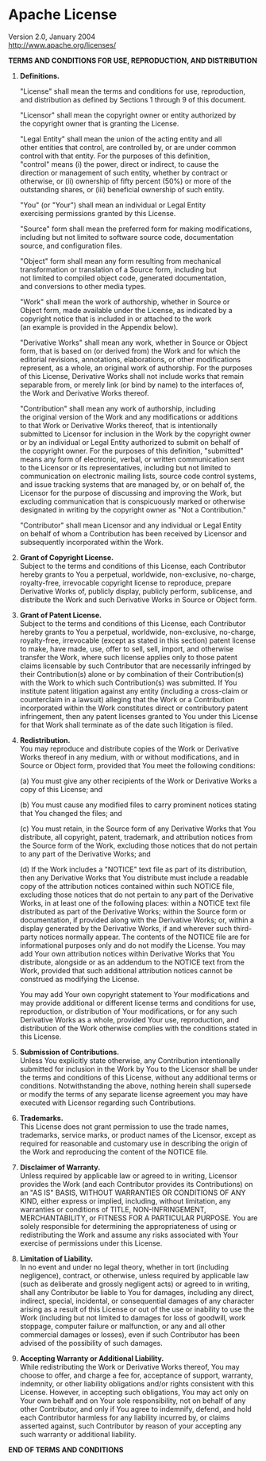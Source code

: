 # Apache License
Version 2.0, January 2004  
http://www.apache.org/licenses/

**TERMS AND CONDITIONS FOR USE, REPRODUCTION, AND DISTRIBUTION**

1. **Definitions.**

   "License" shall mean the terms and conditions for use, reproduction,  
   and distribution as defined by Sections 1 through 9 of this document.

   "Licensor" shall mean the copyright owner or entity authorized by  
   the copyright owner that is granting the License.

   "Legal Entity" shall mean the union of the acting entity and all  
   other entities that control, are controlled by, or are under common  
   control with that entity. For the purposes of this definition,  
   "control" means (i) the power, direct or indirect, to cause the  
   direction or management of such entity, whether by contract or  
   otherwise, or (ii) ownership of fifty percent (50%) or more of the  
   outstanding shares, or (iii) beneficial ownership of such entity.

   "You" (or "Your") shall mean an individual or Legal Entity  
   exercising permissions granted by this License.

   "Source" form shall mean the preferred form for making modifications,  
   including but not limited to software source code, documentation  
   source, and configuration files.

   "Object" form shall mean any form resulting from mechanical  
   transformation or translation of a Source form, including but  
   not limited to compiled object code, generated documentation,  
   and conversions to other media types.

   "Work" shall mean the work of authorship, whether in Source or  
   Object form, made available under the License, as indicated by a  
   copyright notice that is included in or attached to the work  
   (an example is provided in the Appendix below).

   "Derivative Works" shall mean any work, whether in Source or Object  
   form, that is based on (or derived from) the Work and for which the  
   editorial revisions, annotations, elaborations, or other modifications  
   represent, as a whole, an original work of authorship. For the purposes  
   of this License, Derivative Works shall not include works that remain  
   separable from, or merely link (or bind by name) to the interfaces of,  
   the Work and Derivative Works thereof.

   "Contribution" shall mean any work of authorship, including  
   the original version of the Work and any modifications or additions  
   to that Work or Derivative Works thereof, that is intentionally  
   submitted to Licensor for inclusion in the Work by the copyright owner  
   or by an individual or Legal Entity authorized to submit on behalf of  
   the copyright owner. For the purposes of this definition, "submitted"  
   means any form of electronic, verbal, or written communication sent  
   to the Licensor or its representatives, including but not limited to  
   communication on electronic mailing lists, source code control systems,  
   and issue tracking systems that are managed by, or on behalf of, the  
   Licensor for the purpose of discussing and improving the Work, but  
   excluding communication that is conspicuously marked or otherwise  
   designated in writing by the copyright owner as "Not a Contribution."

   "Contributor" shall mean Licensor and any individual or Legal Entity  
   on behalf of whom a Contribution has been received by Licensor and  
   subsequently incorporated within the Work.

2. **Grant of Copyright License.**  
   Subject to the terms and conditions of this License, each Contributor hereby grants to You a perpetual, worldwide, non-exclusive, no-charge, royalty-free, irrevocable copyright license to reproduce, prepare Derivative Works of, publicly display, publicly perform, sublicense, and distribute the Work and such Derivative Works in Source or Object form.

3. **Grant of Patent License.**  
   Subject to the terms and conditions of this License, each Contributor hereby grants to You a perpetual, worldwide, non-exclusive, no-charge, royalty-free, irrevocable (except as stated in this section) patent license to make, have made, use, offer to sell, sell, import, and otherwise transfer the Work, where such license applies only to those patent claims licensable by such Contributor that are necessarily infringed by their Contribution(s) alone or by combination of their Contribution(s) with the Work to which such Contribution(s) was submitted. If You institute patent litigation against any entity (including a cross-claim or counterclaim in a lawsuit) alleging that the Work or a Contribution incorporated within the Work constitutes direct or contributory patent infringement, then any patent licenses granted to You under this License for that Work shall terminate as of the date such litigation is filed.

4. **Redistribution.**  
   You may reproduce and distribute copies of the Work or Derivative Works thereof in any medium, with or without modifications, and in Source or Object form, provided that You meet the following conditions:

   (a) You must give any other recipients of the Work or Derivative Works a copy of this License; and

   (b) You must cause any modified files to carry prominent notices stating that You changed the files; and

   (c) You must retain, in the Source form of any Derivative Works that You distribute, all copyright, patent, trademark, and attribution notices from the Source form of the Work, excluding those notices that do not pertain to any part of the Derivative Works; and

   (d) If the Work includes a "NOTICE" text file as part of its distribution, then any Derivative Works that You distribute must include a readable copy of the attribution notices contained within such NOTICE file, excluding those notices that do not pertain to any part of the Derivative Works, in at least one of the following places: within a NOTICE text file distributed as part of the Derivative Works; within the Source form or documentation, if provided along with the Derivative Works; or, within a display generated by the Derivative Works, if and wherever such third-party notices normally appear. The contents of the NOTICE file are for informational purposes only and do not modify the License. You may add Your own attribution notices within Derivative Works that You distribute, alongside or as an addendum to the NOTICE text from the Work, provided that such additional attribution notices cannot be construed as modifying the License.

   You may add Your own copyright statement to Your modifications and may provide additional or different license terms and conditions for use, reproduction, or distribution of Your modifications, or for any such Derivative Works as a whole, provided Your use, reproduction, and distribution of the Work otherwise complies with the conditions stated in this License.

5. **Submission of Contributions.**  
   Unless You explicitly state otherwise, any Contribution intentionally submitted for inclusion in the Work by You to the Licensor shall be under the terms and conditions of this License, without any additional terms or conditions. Notwithstanding the above, nothing herein shall supersede or modify the terms of any separate license agreement you may have executed with Licensor regarding such Contributions.

6. **Trademarks.**  
   This License does not grant permission to use the trade names, trademarks, service marks, or product names of the Licensor, except as required for reasonable and customary use in describing the origin of the Work and reproducing the content of the NOTICE file.

7. **Disclaimer of Warranty.**  
   Unless required by applicable law or agreed to in writing, Licensor provides the Work (and each Contributor provides its Contributions) on an "AS IS" BASIS, WITHOUT WARRANTIES OR CONDITIONS OF ANY KIND, either express or implied, including, without limitation, any warranties or conditions of TITLE, NON-INFRINGEMENT, MERCHANTABILITY, or FITNESS FOR A PARTICULAR PURPOSE. You are solely responsible for determining the appropriateness of using or redistributing the Work and assume any risks associated with Your exercise of permissions under this License.

8. **Limitation of Liability.**  
   In no event and under no legal theory, whether in tort (including negligence), contract, or otherwise, unless required by applicable law (such as deliberate and grossly negligent acts) or agreed to in writing, shall any Contributor be liable to You for damages, including any direct, indirect, special, incidental, or consequential damages of any character arising as a result of this License or out of the use or inability to use the Work (including but not limited to damages for loss of goodwill, work stoppage, computer failure or malfunction, or any and all other commercial damages or losses), even if such Contributor has been advised of the possibility of such damages.

9. **Accepting Warranty or Additional Liability.**  
   While redistributing the Work or Derivative Works thereof, You may choose to offer, and charge a fee for, acceptance of support, warranty, indemnity, or other liability obligations and/or rights consistent with this License. However, in accepting such obligations, You may act only on Your own behalf and on Your sole responsibility, not on behalf of any other Contributor, and only if You agree to indemnify, defend, and hold each Contributor harmless for any liability incurred by, or claims asserted against, such Contributor by reason of your accepting any such warranty or additional liability.

**END OF TERMS AND CONDITIONS**

